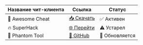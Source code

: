 <div style="margin: 0 auto; width: fit-content;">

| **Название чит-клиента**   | **Ссылка**                 | **Статус**       |
|----------------------------|----------------------------|------------------|
| 🚀 Awesome Cheat           | [📥 Скачать](https://example.com/awesome) | ✅ Активен       |
| 🔥 SuperHack               | [🌐 Перейти](https://example.com/superhack) | ⚠️ Устарел      |
| 👻 Phantom Tool            | [🐙 GitHub](https://github.com/phantom-tool) | 🔄 Обновляется  |

</div>
